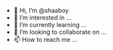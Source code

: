 - 👋 Hi, I’m @shaaboy
- 👀 I’m interested in ...
- 🌱 I’m currently learning ...
- 💞️ I’m looking to collaborate on ...
- 📫 How to reach me ...

<!---
shaaboy/shaaboy is a ✨ special ✨ repository because its `README.md` (this file) appears on your GitHub profile.
You can click the Preview link to take a look at your changes.
--->
